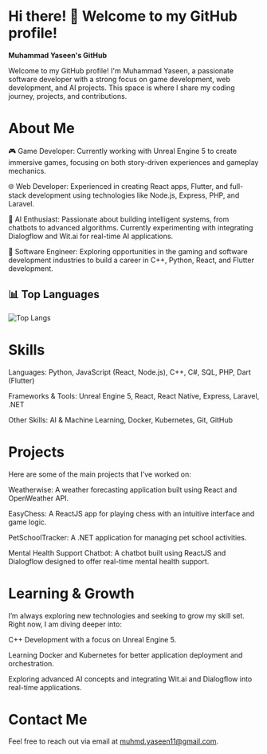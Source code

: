 # Hi there! 👋 Welcome to my GitHub profile!

**Muhammad Yaseen's GitHub**


Welcome to my GitHub profile! I'm Muhammad Yaseen, a passionate software developer with a strong focus on game development, web development, and AI projects. This space is where I share my coding journey, projects, and contributions.

# About Me
🎮 Game Developer: Currently working with Unreal Engine 5 to create immersive games, focusing on both story-driven experiences and gameplay mechanics.

🌐 Web Developer: Experienced in creating React apps, Flutter, and full-stack development using technologies like Node.js, Express, PHP, and Laravel.

🤖 AI Enthusiast: Passionate about building intelligent systems, from chatbots to advanced algorithms. Currently experimenting with integrating Dialogflow and Wit.ai for real-time AI applications.

💼 Software Engineer: Exploring opportunities in the gaming and software development industries to build a career in C++, Python, React, and Flutter development.

## 📊 Top Languages
![Top Langs](https://github-readme-stats.vercel.app/api/top-langs/?username=MuhammadYaseen11&theme=tokyonight)


# Skills
Languages: Python, JavaScript (React, Node.js), C++, C#, SQL, PHP, Dart (Flutter)

Frameworks & Tools: Unreal Engine 5, React, React Native, Express, Laravel, .NET

Other Skills: AI & Machine Learning, Docker, Kubernetes, Git, GitHub


# Projects
Here are some of the main projects that I’ve worked on:

Weatherwise: A weather forecasting application built using React and OpenWeather API.

EasyChess: A ReactJS app for playing chess with an intuitive interface and game logic.

PetSchoolTracker: A .NET application for managing pet school activities.

Mental Health Support Chatbot: A chatbot built using ReactJS and Dialogflow designed to offer real-time mental health support.

# Learning & Growth
I’m always exploring new technologies and seeking to grow my skill set. Right now, I am diving deeper into:

C++ Development with a focus on Unreal Engine 5.

Learning Docker and Kubernetes for better application deployment and orchestration.

Exploring advanced AI concepts and integrating Wit.ai and Dialogflow into real-time applications.

# Contact Me
Feel free to reach out via email at muhmd.yaseen11@gmail.com.
